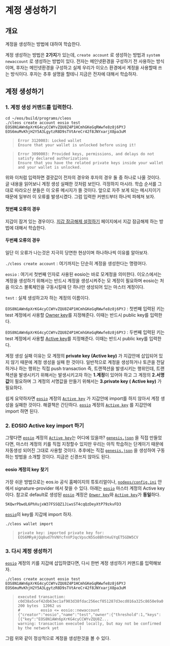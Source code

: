 # 계정 생성하기

## 개요

계정을 생성하는 방법에 대하여 학습한다.

계정 생성하는 방법은 **2가지**가 있는데, `create account` 로 생성하는 방법과 `system newaccount` 로 생성하는  방법이 있다. 전자는 메인넷환경을 구성하기 전 사용하는 방식이며, 후자는 메인넷환경을 구성하고 실제 우리가 이오스 환경에서 계정을 사용할때 쓰는 방식이다. 후자는 추후 설명을 할테니 지금은 전자에 대해서 학습하자.

## 계정 생성하기

### 1. 계정 생성 커맨드를 입력한다.

```text
cd ~/eos/build/programs/cleos
./cleos create account eosio test EOS8N1AWn6pXrKG4cyCCWYvZQU8Z4P1HCmhGKeGqRWwfe8z8j6PYJ EOS6muMvKhjH2Y5A3LgytzR8D9sTVtAreCr42f8JNYxarjX8pa3uM
```

> ```text
> Error 3120003: Locked wallet
> Ensure that your wallet is unlocked before using it!
> ```

> ```text
> Error 3090003: Provided keys, permissions, and delays do not satisfy declared authorizations
> Ensure that you have the related private keys inside your wallet and your wallet is unlocked.
> ```

위와 이처럼 입력하면 결괏값이 전자의 경우와 후자의 경우 둘 중 하나로 나올 것이다. 글 내용을 읽어보니 계정 생성 실패한 것처럼 보인다. 걱정하지 마시라. 학습 순서를 그대로 따라오신 분들은 이 오류 메시지가 뜰 것이다. 앞으로 자주 보게 되는 메시지이기 때문에 일부러 이 오류를 발생시켰다. 그럼 입력한 커맨드부터 하나씩 파헤쳐 보자.

#### 첫번째 오류의 경우

지갑이 잠겨 있는 경우이다. [지갑 잠금해제 설정하기](wallet-unlock.md) 페이지에서 지갑 잠금해제 하는 방법에 대해서 학습한다.

#### 두번째 오류의 경우

일단 이 오류가 나는것은 지극히 당연한 현상이며 하나하나씩 이유를 알아보자.

`./cleos create account` : 여기까지는 단순히 계정을 생성한다는 명령어다.

`eosio` : 여기서 첫번째 인자로 사용된 eosio는 바로 모계정을 의미한다. 이오스에서는 계정을 생성하기 위해서는 반드시 계정을 생성시켜주는 모 계정이 필요하며 eosio는 처음 이오스 블록체인을 구동시킬때 단 하나만 생성되어 있는 마스터 계정이다. 

`test` : 실제 생성하고자 하는 계정의 이름이다.

`EOS8N1AWn6pXrKG4cyCCWYvZQU8Z4P1HCmhGKeGqRWwfe8z8j6PYJ` : 첫번째 입력된 키는 test 계정에서 사용할 [Owner key](../../keywords/o/owner-key.md)를 지정해준다. 이때는 반드시 public key를 입력한다.

`EOS8N1AWn6pXrKG4cyCCWYvZQU8Z4P1HCmhGKeGqRWwfe8z8j6PYJ` : 두번째 입력된 키는 test 계정에서 사용할 [Active key](../../keywords/a/active-key.md)를 지정해준다. 이때는 반드시 public key를 입력한다.

계정 생성 실패 이유는 모 계정의 **private key \(Active key\)** 가 지갑안에 삽입되어 있지 않기 때문에 계정 생성을 실패 한 것이다. 일반적으로 계정을 생성하거나 토큰을 전달하거나 하는 행위는 직접 push transaction 즉, 트랜잭션을 발생시키는 행위인데, 트랜잭션을 발생시키기 위해서는 발생시키고자 하는 **1.계정**이 있어야 하고 그 계정의 **2.서명값**이 필요하며 그 계정의 서명값을 만들기 위해서는 **3.private key \( Active key\)** 가 필요하다.

쉽게 요약하자면 [`eosio`](../../keywords/e/eosio.md) 계정의 [`Active key`](../../keywords/a/active-key.md) 가 지갑안에 import를 하지 않아서 계정 생성을 실패한 것이다. 해결책은 간단하다. [`eosio`](../../keywords/e/eosio.md) 계정의 [`Active key`](../../keywords/a/active-key.md) 를 지갑안에 import 하면 된다.

### 2. EOSIO Active key import 하기

그렇다면 [`eosio`](../../keywords/e/eosio.md) 계정의 [`Active key`](../../keywords/a/active-key.md)는 어디에 있을까?  [`genesis.json`](../../keywords/g/genesis.json.md) 을 직접 만들었다면, 마스터 계정의 키를 직접 지정할수 있지만  우리는 아직 학습하는 단계이기 때문에 자동생성 되어진 그대로 사용할 것이다. 추후에는 직접 [`genesis.json`](../../keywords/g/genesis.json.md) 을 생성하여 구동하는 방법을 소개할 것이다. 지금은 신경쓰지 않아도 된다.

#### eosio 계정의 key 찾기

가장 쉬운 방법으로는 eos.io 공식 홈페이지의 튜토리얼이나, [`nodeos/config.ini`](../../keywords/n/nodeos-config.ini.md) 안에서 signature-provider 에서 찾을 수 있다. 아래는 [`eosio`](../../keywords/e/eosio.md) 마스터 계정의 Active key 이다. 참고로 default로 생성된 [`eosio`](../../keywords/e/eosio.md) 계정은 [`Onwer key`](../../keywords/o/owner-key.md)와 [`Active key`](../../keywords/a/active-key.md)가 **동일**하다.

```text
5KQwrPbwdL6PhXujxW37FSSQZ1JiwsST4cqQzDeyXtP79zkvFD3
```

[`eosio`](../../keywords/e/eosio.md)의 key를 지갑에 import 하자. 

```text
./cleos wallet import
```

> ```text
> private key: imported private key for: EOS6MRyAjQq8ud7hVNYcfnVPJqcVpscN5So8BhtHuGYqET5GDW5CV
> ```

### 3. 다시 계정 생성하기

[`eosio`](../../keywords/e/eosio.md) 계정의 키를 지갑에 삽입하였다면, 다시 한번 계정 생성하기 커맨드를 입력해보자.

```text
./cleos create account eosio test EOS8N1AWn6pXrKG4cyCCWYvZQU8Z4P1HCmhGKeGqRWwfe8z8j6PYJ EOS6muMvKhjH2Y5A3LgytzR8D9sTVtAreCr42f8JNYxarjX8pa3uM
```

> ```text
> executed transaction: c0d38a5cef42db63ec1af903d38fdac256ecf051287d3ecd016a325c8650e9a0  200 bytes  12062 us
> #         eosio <= eosio::newaccount            {"creator":"eosio","name":"test","owner":{"threshold":1,"keys":[{"key":"EOS8N1AWn6pXrKG4cyCCWYvZQU8Z...
> warning: transaction executed locally, but may not be confirmed by the network yet         ] 
> ```

그럼 위와 같이 정상적으로 계정을 생성한것을 볼 수 있다.

